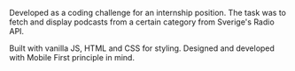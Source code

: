 Developed as a coding challenge for an internship position. The task was to fetch and display podcasts from a certain category from Sverige's Radio API. 

Built with vanilla JS, HTML and CSS for styling. Designed and developed with Mobile First principle in mind. 